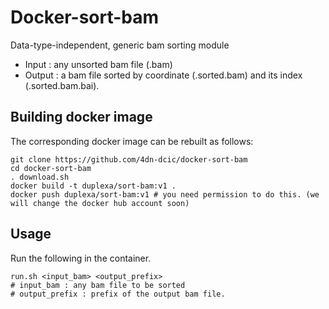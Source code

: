 # Docker-sort-bam

Data-type-independent, generic bam sorting module
* Input : any unsorted bam file (.bam)
* Output : a bam file sorted by coordinate (.sorted.bam) and its index (.sorted.bam.bai).

## Building docker image
The corresponding docker image can be rebuilt as follows:
```
git clone https://github.com/4dn-dcic/docker-sort-bam
cd docker-sort-bam
. download.sh
docker build -t duplexa/sort-bam:v1 .
docker push duplexa/sort-bam:v1 # you need permission to do this. (we will change the docker hub account soon)
```

## Usage
Run the following in the container.
```
run.sh <input_bam> <output_prefix>
# input_bam : any bam file to be sorted
# output_prefix : prefix of the output bam file.
```
